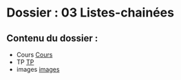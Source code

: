 # Dossier : 03 Listes-chainées
 
 ## Contenu du dossier : 
- Cours [Cours](./Cours)
- TP [TP](./TP)
- images [images](./images)
